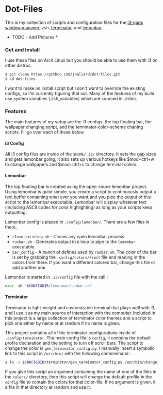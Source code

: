 Dot-Files
===============

This is my collection of scripts and configuration files for the  [i3-gaps window manager][i3gaps], zsh, [terminator][terminator], and [lemonbar][lemonbar].

* TODO - Add Pictures *

### Get and Install
I use these files on Arch Linux but you should be able to use them with i3 on other distros. 
```sh
$ git clone https://github.com/jhallard/dot-files.git
$ cd dot-files
```
I want to make an install script but I don't want to override the existing configs, so I'm currently figuring that out. Many of the features of my build use system variables (.zsh_variables) which are sourced in .zshrc. 

### Features
The main features of my setup are the i3 configs, the top floating bar, the wallpaper changing script,
 and the terminator-color-scheme chaning scripts. I'll go over each of these below.

#### i3 Config
All i3 config files are inside of the `$HOME/.i3/` directory. It sets the gap sizes and gets lemonbar going, it also sets up various hotkeys like $mod+ctrl+w to change wallpapers and $mod+ctrl+c to change terminal colors.

#### Lemonbar
The top floating bar is created using the open-souce lemonbar project.
Using lemonbar is quite simple, you create a script to continuously output a text buffer containing what ever you want,and you pipe the output of this script to the lemonbar executable. Lemonbar will display whatever text (including ASCII codes for color highlighting) as long as your scripts keep outputting.

Lemonbar config is placed in `.config/lemonbar/`. There are a few files in there, 
 * `close_existing.sh` - Closes any open lemonbar process.
 * `runbar.sh` - Generates output in a loop to pipe to the `lemonbar` executable.
 * `bar_config` - A bunch of defines used by `runbar.sh`. The color of the bar is set by grabbing the `.config/colors/Frost` file and reading in the colors from there. If you want a different colored bar, change this file or add another one.
 
Lemonbar is started in `.i3/config` file with the call :
```sh
exec  sh "$CONFIGDIR/lemonbar/runbar.sh" 
```

#### Terminator
Terminator is light-weight and customizable terminal that plays well with i3, and I use it as my main source of interaction
with the computer. Included in this project is a large collection of terminator color themes and a script to pick one either by name or at random if no name is given.

This project contains all of the terminator configurations inside of `.config/terminator`. The main config file is `config`,
it contains the default profile declaration and the setting to turn off scroll bars.
The script to change the color is `gen_terminator_config.py`. I manually insert a symbolic link to this script in `/usr/bin/` with the following commmmand :

```sh
$ ln -s $CONFIGDIR/terminator/gen_terminator_config.py /usr/bin/change_terminal_theme
```
If you give this script an argument containing the name of one of the files in the `colors/` directory, then this script will change the default profile in the `config` file to contain the colors for that color-file. If no argument is given, it a file in that directory at random and use it. 

 [i3gaps]: https://github.com/Airblader/i3
 [terminator]:http://gnometerminator.blogspot.com/p/introduction.html
 [lemonbar]: https://github.com/LemonBoy/bar


